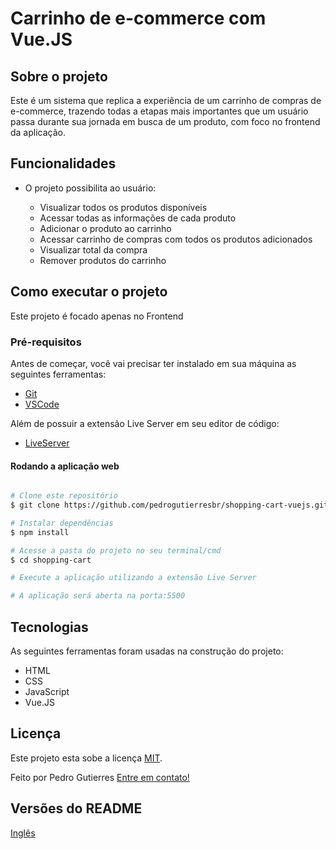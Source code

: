 # Carrinho de e-commerce com Vue.JS

## Sobre o projeto

Este é um sistema que replica a experiência de um carrinho de compras de e-commerce, trazendo todas a etapas mais importantes que um usuário passa durante sua jornada em busca de um produto, com foco no frontend da aplicação.

## Funcionalidades

-   O projeto possibilita ao usuário:

    -   Visualizar todos os produtos disponíveis
    -   Acessar todas as informações de cada produto
    -   Adicionar o produto ao carrinho
    -   Acessar carrinho de compras com todos os produtos adicionados
    -   Visualizar total da compra
    -   Remover produtos do carrinho

## Como executar o projeto

Este projeto é focado apenas no Frontend

### Pré-requisitos

Antes de começar, você vai precisar ter instalado em sua máquina as seguintes ferramentas:

-   [Git](https://git-scm.com)
-   [VSCode](https://code.visualstudio.com/)

Além de possuir a extensão Live Server em seu editor de código:

-   [LiveServer](https://github.com/ritwickdey/vscode-live-server-plus-plus)

#### Rodando a aplicação web

```bash

# Clone este repositório
$ git clone https://github.com/pedrogutierresbr/shopping-cart-vuejs.git

# Instalar dependências
$ npm install

# Acesse a pasta do projeto no seu terminal/cmd
$ cd shopping-cart

# Execute a aplicação utilizando a extensão Live Server

# A aplicação será aberta na porta:5500

```

## Tecnologias

As seguintes ferramentas foram usadas na construção do projeto:

-   HTML
-   CSS
-   JavaScript
-   Vue.JS

## Licença

Este projeto esta sobe a licença [MIT](./LICENSE).

Feito por Pedro Gutierres [Entre em contato!](https://www.linkedin.com/in/pedro-gutierres/)

## Versões do README

[Inglês](./README-en.md)
